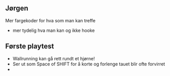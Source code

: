 ## Jørgen
Mer fargekoder for hva som man kan treffe
- mer tydelig hva man kan og ikke hooke


## Første playtest
- Wallrunning kan gå rett rundt et hjørne!
- Ser ut som Space of SHIFT for å korte og forlenge tauet blir ofte forvirret
- 